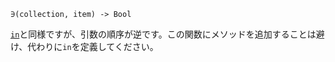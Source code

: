 ```
∋(collection, item) -> Bool
```

[`in`](@ref)と同様ですが、引数の順序が逆です。この関数にメソッドを追加することは避け、代わりに`in`を定義してください。
